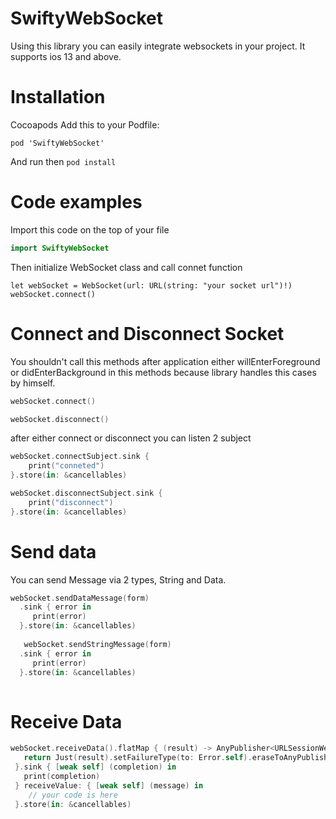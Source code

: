 # SwiftyWebSocket


Using this library you can easily integrate websockets in your project. It supports ios 13 and above.

# Installation
Cocoapods
Add this to your Podfile:

```
pod 'SwiftyWebSocket'
```
And run then ```pod install```

# Code examples
Import this code on the top of your file
```swift
import SwiftyWebSocket
```
Then initialize WebSocket class and call connet function

```
let webSocket = WebSocket(url: URL(string: "your socket url")!)
webSocket.connect()
```
# Connect and Disconnect Socket
You shouldn't call this methods after application either willEnterForeground or didEnterBackground in this methods because library handles this cases by himself.

```swift
webSocket.connect()

```

```swift
webSocket.disconnect()

```
after either connect or disconnect you can listen 2 subject 

```swift
webSocket.connectSubject.sink {
    print("conneted")
}.store(in: &cancellables)

```

```swift
webSocket.disconnectSubject.sink {
    print("disconnect")
}.store(in: &cancellables)

```


# Send data
You can send Message via 2 types, String and Data.
```swift
webSocket.sendDataMessage(form)
  .sink { error in
     print(error)
  }.store(in: &cancellables)
  
   webSocket.sendStringMessage(form)
  .sink { error in
     print(error)
  }.store(in: &cancellables)
  
  ```
  
# Receive Data
```swift
webSocket.receiveData().flatMap { (result) -> AnyPublisher<URLSessionWebSocketTask.Message, Error> in
   return Just(result).setFailureType(to: Error.self).eraseToAnyPublisher()
 }.sink { [weak self] (completion) in
   print(completion)
 } receiveValue: { [weak self] (message) in
    // your code is here
 }.store(in: &cancellables)
 ```


  
